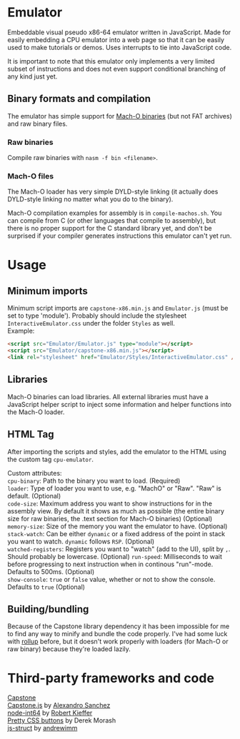 # Emulator
Embeddable visual pseudo x86-64 emulator written in JavaScript. Made for easily embedding a CPU emulator into a web page so that it can
be easily used to make tutorials or demos. Uses interrupts to tie into JavaScript code.   

It is important to note that this emulator only implements a very limited subset of instructions and does not even 
support conditional branching of any kind just yet. 

## Binary formats and compilation
The emulator has simple support for [Mach-O binaries](https://en.wikipedia.org/wiki/Mach-O) (but not FAT archives) and raw binary files.

### Raw binaries
Compile raw binaries with `nasm -f bin <filename>`.

### Mach-O files
The Mach-O loader has very simple DYLD-style linking (it actually does DYLD-style linking no matter what you do to the binary). 

Mach-O compilation examples for assembly is in `compile-machos.sh`. You can compile from C (or other languages that compile to assembly), but there is no proper support for the C standard library yet, and don't be surprised if your compiler generates instructions this emulator can't yet run. 

# Usage

## Minimum imports
Minimum script imports are `capstone-x86.min.js` and `Emulator.js` (must be set to type 'module'). Probably should include the stylesheet
`InteractiveEmulator.css` under the folder `Styles` as well.  
Example: 
```html
<script src="Emulator/Emulator.js" type="module"></script>
<script src="Emulator/capstone-x86.min.js"></script>
<link rel="stylesheet" href="Emulator/Styles/InteractiveEmulator.css" />
```

## Libraries
Mach-O binaries can load libraries. All external libraries must have a JavaScript helper script to inject some information and helper functions into the Mach-O loader. 

## HTML Tag
After importing the scripts and styles, add the emulator to the HTML using the custom tag `cpu-emulator`. 

Custom attributes:  
`cpu-binary`: Path to the binary you want to load. (Required)  
`loader`: Type of loader you want to use, e.g. "MachO" or "Raw". "Raw" is default. (Optional)  
`code-size`: Maximum address you want to show instructions for in the assembly view. By default it shows as much as possible (the entire binary size for raw binaries, the .text section for Mach-O binaries) (Optional)  
`memory-size`: Size of the memory you want the emulator to have. (Optional)  
`stack-watch`: Can be either `dynamic` or a fixed address of the point in stack you want to watch. `dynamic` follows `RSP`. (Optional)   
`watched-registers`: Registers you want to "watch" (add to the UI), split by `,`. Should probably be lowercase. (Optional)
`run-speed`: Milliseconds to wait before progressing to next instruction when in continous "run"-mode. Defaults to 500ms. (Optional)  
`show-console`: `true` or `false` value, whether or not to show the console. Defaults to `true` (Optional)

## Building/bundling
Because of the Capstone library dependency it has been impossible for me to find any way to minify and bundle the code properly. I've had some luck with [rollup](https://rollupjs.org/guide/en/) before, but it doesn't work properly with loaders (for Mach-O or raw binary) because they're loaded lazily. 

# Third-party frameworks and code
[Capstone](http://www.capstone-engine.org)  
[Capstone.js](https://github.com/AlexAltea/capstone.js) by [Alexandro Sanchez](https://github.com/AlexAltea)  
[node-int64](https://github.com/broofa/node-int64) by [Robert Kieffer](https://github.com/broofa)  
[Pretty CSS buttons](https://codepen.io/derekmorash/) by Derek Morash  
[js-struct](https://github.com/andrewimm/js-struct) by [andrewimm](https://github.com/andrewimm)